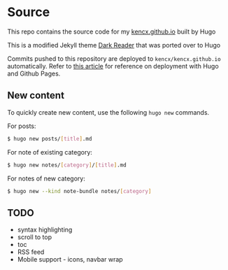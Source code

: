 # Source
This repo contains the source code for my
[kencx.github.io](https://kencx.github.io) built by Hugo

This is a modified Jekyll theme [Dark
Reader](https://github.com/sharadcodes/jekyll-theme-dark-reader) that was ported
over to Hugo

Commits pushed to this repository are deployed to `kencx/kencx.github.io`
automatically. Refer to [this
article](https://www.mytechramblings.com/posts/create-a-website-with-hugo-and-gh/)
for reference on deployment with Hugo and Github Pages.

## New content
To quickly create new content, use the following `hugo new` commands.

For posts:
```bash
$ hugo new posts/[title].md
```

For note of existing category:
```bash
$ hugo new notes/[category]/[title].md
```

For notes of new category:
```bash
$ hugo new --kind note-bundle notes/[category]
```

## TODO
- syntax highlighting
- scroll to top
- toc
- RSS feed
- Mobile support - icons, navbar wrap
